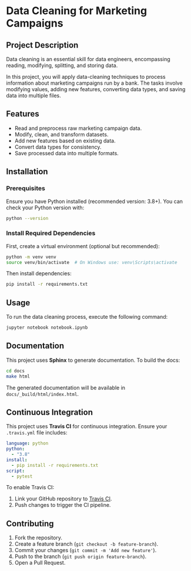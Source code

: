 # Data Cleaning for Marketing Campaigns

## Project Description
Data cleaning is an essential skill for data engineers, encompassing reading, modifying, splitting, and storing data.

In this project, you will apply data-cleaning techniques to process information about marketing campaigns run by a bank. The tasks involve modifying values, adding new features, converting data types, and saving data into multiple files.

## Features
- Read and preprocess raw marketing campaign data.
- Modify, clean, and transform datasets.
- Add new features based on existing data.
- Convert data types for consistency.
- Save processed data into multiple formats.

## Installation

### Prerequisites
Ensure you have Python installed (recommended version: 3.8+). You can check your Python version with:

```bash
python --version
```

### Install Required Dependencies
First, create a virtual environment (optional but recommended):

```bash
python -m venv venv
source venv/bin/activate  # On Windows use: venv\Scripts\activate
```

Then install dependencies:

```bash
pip install -r requirements.txt
```

## Usage
To run the data cleaning process, execute the following command:

```bash
jupyter notebook notebook.ipynb
```


## Documentation
This project uses **Sphinx** to generate documentation. To build the docs:

```bash
cd docs
make html
```

The generated documentation will be available in `docs/_build/html/index.html`.

## Continuous Integration
This project uses **Travis CI** for continuous integration. Ensure your `.travis.yml` file includes:

```yaml
language: python
python:
  - "3.8"
install:
  - pip install -r requirements.txt
script:
  - pytest
```

To enable Travis CI:
1. Link your GitHub repository to [Travis CI](https://travis-ci.com/).
2. Push changes to trigger the CI pipeline.

## Contributing
1. Fork the repository.
2. Create a feature branch (`git checkout -b feature-branch`).
3. Commit your changes (`git commit -m 'Add new feature'`).
4. Push to the branch (`git push origin feature-branch`).
5. Open a Pull Request.


